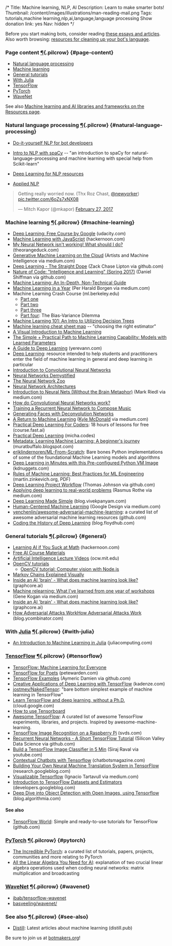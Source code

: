 /*
Title: Machine learning, NLP, AI
Description: Learn to make smarter bots!
Thumbnail: /content/images/illustrations/man-reading-mail.png
Tags: tutorials,machine learning,nlp,ai,language,language processing
Show donation link: yes
Nav: hidden
*/

<div class="note">
  <p>Before you start making bots, consider reading <a href="/articles/essays">these essays and articles</a>. Also worth browsing: <a href="/resources/libraries-frameworks/#language">resources for cleaning up your bot's language</a>.
  </p>
</div>


<div class="row">
  <div class="col-sm-12 col-md-6 no-pad" markdown=1>

### Page content [¶](#page-content){.pilcrow} {#page-content}

- [Natural language processing](#natural-language-processing)
- [Machine learning](#machine-learning)
- [General tutorials](#general)
- [With Julia](#with-julia)
- [TensorFlow](#tensorflow)
- [PyTorch](#pytorch)
- [WaveNet](#wavenet)

See also [Machine learning and AI libraries and frameworks on the Resources page](/resources/libraries-frameworks#machine-learning-ai).


### Natural language processing [¶](#natural-language-processing){.pilcrow} {#natural-language-processing}

- [Do-it-yourself NLP for bot developers](https://medium.com/lastmile-conversations/do-it-yourself-nlp-for-bot-developers-2e2da2817f3d)
- [Intro to NLP with spaCy](http://nicschrading.com/project/Intro-to-NLP-with-spaCy/) -- "an introduction to spaCy for natural-language-processing and machine learning with special help from Scikit-learn"
- [Deep Learning for NLP resources](https://github.com/andrewt3000/DL4NLP/)
- [Applied NLP](https://github.com/utcompling/applied-nlp/wiki/Course-Project)

  </div>
  <div class="col-sm-12 col-md-6">
    <blockquote class="twitter-tweet" data-lang="en"><p lang="en" dir="ltr">Getting really worried now.  (Thx Roz Chast, <a href="https://twitter.com/NewYorker">@newyorker</a>) <a href="https://t.co/6oZs7xNX08">pic.twitter.com/6oZs7xNX08</a></p>&mdash; Mitch Kapor (@mkapor) <a href="https://twitter.com/mkapor/status/836092968951918592">February 27, 2017</a></blockquote>
  </div>
</div>


### Machine learning [¶](#machine-learning){.pilcrow} {#machine-learning}

- [Deep Learning: Free Course by Google](https://www.udacity.com/course/deep-learning--ud730) (udacity.com)
- [Machine Learning with JavaScript](https://hackernoon.com/machine-learning-with-javascript-part-1-9b97f3ed4fe5) (hackernoon.com)
- [My Neural Network isn't working! What should I do?](http://theorangeduck.com/page/neural-network-not-working) (theorangeduck.com)
- [Generative Machine Learning on the Cloud](https://medium.com/artists-and-machine-intelligence/generative-machine-learning-on-the-cloud-1ccdfeb33ea2) (Artists and Machine Intelligence via medium.com)
- [Deep Learning - The Straight Dope](https://github.com/zackchase/mxnet-the-straight-dope) (Zack Chase Lipton via github.com)
- [Nature of Code: "Intelligence and Learning" (Spring 2017)](https://github.com/shiffman/NOC-S17-2-Intelligence-Learning) (Daniel Shiffman via github.com)
- [Machine Learning: An In-Depth, Non-Technical Guide](http://www.innoarchitech.com/machine-learning-an-in-depth-non-technical-guide/)
- [Machine Learning in a Year](https://medium.com/learning-new-stuff/machine-learning-in-a-year-cdb0b0ebd29c) (Per Harald Borgen via medium.com)
- Machine Learning Crash Course (ml.berkeley.edu)
  - [Part one](http://ml.berkeley.edu/blog/2016/11/06/tutorial-1/)
  - [Part two](http://ml.berkeley.edu/blog/2016/12/24/tutorial-2/) 
  - [Part three](https://ml.berkeley.edu/blog/2017/02/04/tutorial-3/)
  - [Part four](https://ml.berkeley.edu/blog/2017/07/13/tutorial-4/): The Bias-Variance Dilemma
- [Machine Learning 101: An Intro to Utilizing Decision Trees](http://www.talend.com/blog/2016/09/29/machine-learning-made-easy-with-talend-%E2%80%93-decision-trees)
- [Machine learning cheat sheet map](http://scikit-learn.org/stable/tutorial/machine_learning_map/index.html) -- "choosing the right estimator"
- [A Visual Introduction to Machine Learning](http://www.r2d3.us/visual-intro-to-machine-learning-part-1/)
- [The Simple + Practical Path to Machine Learning Capability: Models with Learned Parameters](https://indico.io/blog/simple-practical-path-to-machine-learning-capability-part3/)
- [A Guide to Deep Learning](http://yerevann.com/a-guide-to-deep-learning/) (yerevann.com)
- [Deep Learning](http://www.deeplearningbook.org/): resource intended to help students and practitioners enter the field of machine learning in general and deep learning in particular
- [Introduction to Convolutional Neural Networks](https://github.com/hoaphumanoid/sciblog_support/blob/master/A_Gentle_Introduction_to_CNN/Intro_CNN.ipynb)
- [Neural Networks Demystified](http://lumiverse.io/series/neural-networks-demystified)
- [The Neural Network Zoo](http://www.asimovinstitute.org/neural-network-zoo/%20The%20Neural%20Network%20Zoo%20-%20The%20Asimov%20Institute)
- [Neural Network Architectures](https://culurciello.github.io/tech/2016/06/04/nets.html)
- [Introduction to Neural Nets (Without the Brain Metaphor)](https://medium.com/@mark_riedl/introduction-to-neural-nets-without-the-brain-metaphor-874e7950bca0) (Mark Riedl via medium.com)
- [How do Convolutional Neural Networks work?](http://brohrer.github.io/how_convolutional_neural_networks_work.html)
- [Training a Recurrent Neural Network to Compose Music](https://maraoz.com/2016/02/02/abc-rnn/)
- [Generating Faces with Deconvolution Networks](https://zo7.github.io/blog/2016/09/25/generating-faces.html)
- [A Return to Machine Learning](https://medium.com/@kcimc/a-return-to-machine-learning-2de3728558eb) ([Kyle McDonald](https://twitter.com/kcimc) via medium.com)
- [Practical Deep Learning For Coders](http://course.fast.ai/): 18 hours of lessons for free (course.fast.ai)
- [Practical Deep Learning](http://micha.codes/2017-qcon-deeplearning/) (micha.codes)
- [Metadata: Learning Machine Learning: A beginner's journey](http://muratbuffalo.blogspot.com/2016/12/learning-machine-learning-beginners.html) (muratbuffalo.blogspot.com)
- [eriklindernoren/ML-From-Scratch](https://github.com/eriklindernoren/ML-From-Scratch): Bare bones Python implementations of some of the foundational Machine Learning models and algorithms
- [Deep Learning in Minutes with this Pre-configured Python VM Image](http://www.kdnuggets.com/2017/05/deep-learning-pre-configured-python-vm-image.html) (kdnuggets.com)
- [Rules of Machine Learning: Best Practices for ML Engineering](http://martin.zinkevich.org/rules_of_ml/rules_of_ml.pdf) (martin.zinkevich.org, PDF)
- [Deep Learning Project Workflow](https://github.com/thomasj02/DeepLearningProjectWorkflow) (Thomas Johnson via github.com)
- [Applying deep learning to real-world problems](https://medium.com/merantix/applying-deep-learning-to-real-world-problems-ba2d86ac5837) (Rasmus Rothe via medium.com)
- [Deep Learning Made Simple](https://blog.vivekpanyam.com/deep-learning-made-simple-part-1/) (blog.vivekpanyam.com)
- [Human-Centered Machine Learning](https://medium.com/google-design/human-centered-machine-learning-a770d10562cd) (Google Design via medium.com)
- [yenchenlin/awesome-adversarial-machine-learning](https://github.com/yenchenlin/awesome-adversarial-machine-learning): a curated list of awesome adversarial machine learning resources (github.com)
- [Coding the History of Deep Learning](http://blog.floydhub.com/coding-the-history-of-deep-learning/) (blog.floydhub.com)

### General tutorials [¶](#general){.pilcrow} {#general}

- [Learning AI if You Suck at Math](https://hackernoon.com/learning-ai-if-you-suck-at-math-8bdfb4b79037) (hackernoon.com)
- [Free AI Course Materials](http://popsnip.com/topic/982/)
- [Artificial Intelligence Lecture Videos](https://ocw.mit.edu/courses/electrical-engineering-and-computer-science/6-034-artificial-intelligence-fall-2010/lecture-videos/) (ocw.mit.edu)
- [OpenCV tutorials](http://docs.opencv.org/doc/tutorials/tutorials.html)
  - [OpenCV tutorial: Computer vision with Node.js](https://community.risingstack.com/opencv-tutorial-computer-vision-with-node-js/)
- [Markov Chains Explained Visually](http://setosa.io/ev/markov-chains/)
- [Inside an AI 'brain' - What does machine learning look like?](https://www.graphcore.ai/blog/what-does-machine-learning-look-like) (graphcore.ai)
- [Machine relearning: What I’ve learned from one year of workshops](https://medium.com/@genekogan/machine-relearning-8cd57ba242) (Gene Kogan via medium.com)
- [Inside an AI 'brain' - What does machine learning look like?](https://www.graphcore.ai/posts/what-does-machine-learning-look-like) (graphcore.ai)
- [How Adversarial Attacks WorkHow Adversarial Attacks Work](http://blog.ycombinator.com/how-adversarial-attacks-work/) (blog.ycombinator.com)

### With [Julia](http://julialang.org/) [¶](#with-julia){.pilcrow} {#with-julia}

- [An Introduction to Machine Learning in Julia](http://juliacomputing.com/blog/2016/09/28/knn-char-recognition.html) (juliacomputing.com)

### [TensorFlow](https://www.tensorflow.org/) [¶](#tensorflow){.pilcrow} {#tensorflow}

- [TensorFlow: Machine Learning for Everyone](https://www.youtube.com/watch?v=wmw8Bbb_eIE&feature=youtu.be)
- [TensorFlow for Poets](https://petewarden.com/2016/02/28/tensorflow-for-poets/) (petewarden.com)
- [TensorFlow Examples](https://github.com/aymericdamien/TensorFlow-Examples) (Aymeric Damien via github.com)
- [Creative Applications of Deep Learning with TensorFlow](https://www.kadenze.com/programs/creative-applications-of-deep-learning-with-tensorflow) (kadenze.com)
- [jostmey/NakedTensor](https://github.com/jostmey/NakedTensor): "bare bottom simplest example of machine learning in TensorFlow"
- [Learn TensorFlow and deep learning, without a Ph.D.](https://cloud.google.com/blog/big-data/2017/01/learn-tensorflow-and-deep-learning-without-a-phd) (cloud.google.com)
- [How to use Tensorboard](https://ischlag.github.io/2016/06/04/how-to-use-tensorboard/)
- [Awesome TensorFlow](https://github.com/jtoy/awesome-tensorflow): A curated list of awesome TensorFlow experiments, libraries, and projects. Inspired by awesome-machine-learning.
- [TensorFlow Image Recognition on a Raspberry Pi](http://svds.com/tensorflow-image-recognition-raspberry-pi/) (svds.com)
- [Recurrent Neural Networks - A Short TensorFlow Tutorial](https://github.com/silicon-valley-data-science/RNN-Tutorial) (Silicon Valley Data Science via github.com)
- [Build a TensorFlow Image Classifier in 5 Min](https://www.youtube.com/watch?v=QfNvhPx5Px8) (Siraj Raval via youtube.com)
- [Contextual Chatbots with Tensorflow](https://chatbotsmagazine.com/contextual-chat-bots-with-tensorflow-4391749d0077) (chatbotsmagazine.com)
- [Building Your Own Neural Machine Translation System in TensorFlow](https://research.googleblog.com/2017/07/building-your-own-neural-machine.html) (research.googleblog.com)
- [Visualizable Tensorflow](https://medium.com/@tartavull/visualizable-tensorflow-260e27e25567) (Ignacio Tartavull via medium.com)
- [Introduction to TensorFlow Datasets and Estimators](https://developers.googleblog.com/2017/09/introducing-tensorflow-datasets.html) (developers.googleblog.com)
- [Deep Dive into Object Detection with Open Images, using Tensorflow](https://blog.algorithmia.com/deep-dive-into-object-detection-with-open-images-using-tensorflow/) (blog.algorithmia.com)

#### See also

- [TensorFlow World](https://github.com/astorfi/TensorFlow-World): Simple and ready-to-use tutorials for TensorFlow (github.com)

### [PyTorch](http://pytorch.org/) [¶](#pytorch){.pilcrow} {#pytorch}

- [The Incredible PyTorch](https://github.com/ritchieng/the-incredible-pytorch): a curated list of tutorials, papers, projects, communities and more relating to PyTorch
- [All the Linear Algebra You Need for AI](https://github.com/fastai/fastai/blob/master/tutorials/linalg_pytorch.ipynb): explanation of two crucial linear algebra operations used when coding neural networks: matrix multiplication and broadcasting

### [WaveNet](https://deepmind.com/blog/wavenet-generative-model-raw-audio/) [¶](#wavenet){.pilcrow} {#wavenet}

- [ibab/tensorflow-wavenet](https://github.com/ibab/tensorflow-wavenet)
- [basveeling/wavenet/](https://github.com/basveeling/wavenet/)

### See also [¶](#see-also){.pilcrow} {#see-also}

- [Distill](http://distill.pub/): Latest articles about machine learning (distill.pub)

Be sure to join us at [botmakers.org](https://botmakers.org/)!

<script async src="//platform.twitter.com/widgets.js" charset="utf-8"></script>
